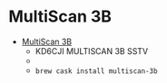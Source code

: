 # MultiScan 3B
- [MultiScan 3B](https://www.qsl.net/kd6cji/)
  -  KD6CJI MULTISCAN 3B SSTV
  - 
  - `brew cask install multiscan-3b`
